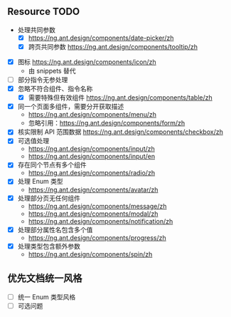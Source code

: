 ## Resource TODO

- 处理共同参数
    - [x] https://ng.ant.design/components/date-picker/zh
    - [x] 跨页共同参数 https://ng.ant.design/components/tooltip/zh
- [x] 图标 https://ng.ant.design/components/icon/zh
    - 由 snippets 替代
- [ ] 部分指令无参处理
- [x] 忽略不符合组件、指令名称
    - [x] 需要特殊但有效组件 https://ng.ant.design/components/table/zh
- [x] 同一个页面多组件，需要分开获取描述
    - https://ng.ant.design/components/menu/zh
    - 忽略引用：https://ng.ant.design/components/form/zh
- [x] 核实限制 API 范围数据 https://ng.ant.design/components/checkbox/zh
- [x] 可选值处理
    - https://ng.ant.design/components/input/zh
    - https://ng.ant.design/components/input/en
- [x] 存在同个节点有多个组件
    - https://ng.ant.design/components/radio/zh
- [x] 处理 Enum 类型
    - https://ng.ant.design/components/avatar/zh
- [x] 处理部分页无任何组件
    - https://ng.ant.design/components/message/zh
    - https://ng.ant.design/components/modal/zh
    - https://ng.ant.design/components/notification/zh
- [x] 处理部分属性名包含多个值
    - https://ng.ant.design/components/progress/zh
- [x] 处理类型包含额外参数
    - https://ng.ant.design/components/spin/zh

## 优先文档统一风格

- [ ] 统一 Enum 类型风格
- [ ] 可选问题